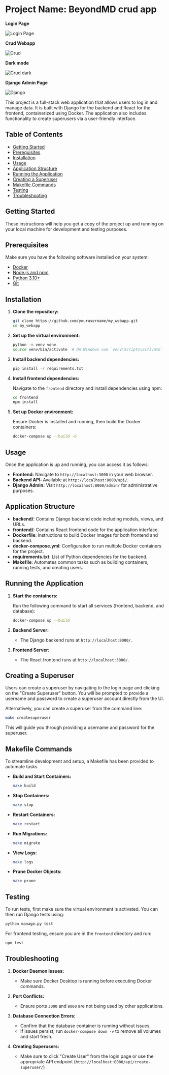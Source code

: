 # Project Name: BeyondMD crud app

**Login Page**

![Login Page](./backend/static/login.png)

**Crud Webapp**

![Crud](./backend/static/crud.png)

**Dark mode**

![Crud dark](./backend/static/crud_dark.png)

**Django Admin Page**

![Django](./backend/static/django_admin.png)

This project is a full-stack web application that allows users to log in and manage data. It is built with Django for the backend and React for the frontend, containerized using Docker. The application also includes functionality to create superusers via a user-friendly interface.

## Table of Contents

- [Getting Started](#getting-started)
- [Prerequisites](#prerequisites)
- [Installation](#installation)
- [Usage](#usage)
- [Application Structure](#application-structure)
- [Running the Application](#running-the-application)
- [Creating a Superuser](#creating-a-superuser)
- [Makefile Commands](#makefile-commands)
- [Testing](#testing)
- [Troubleshooting](#troubleshooting)

## Getting Started

These instructions will help you get a copy of the project up and running on your local machine for development and testing purposes.

## Prerequisites

Make sure you have the following software installed on your system:

- [Docker](https://www.docker.com/)
- [Node.js and npm](https://nodejs.org/en/)
- [Python 3.10+](https://www.python.org/downloads/)
- [Git](https://git-scm.com/)

## Installation

1. **Clone the repository:**

   ```sh
   git clone https://github.com/yourusername/my_webapp.git
   cd my_webapp
   ```

2. **Set up the virtual environment:**

   ```sh
   python -m venv venv
   source venv/bin/activate  # On Windows use `venv\Scripts\activate`
   ```

3. **Install backend dependencies:**

   ```sh
   pip install -r requirements.txt
   ```

4. **Install frontend dependencies:**

   Navigate to the `frontend` directory and install dependencies using npm:

   ```sh
   cd frontend
   npm install
   ```

5. **Set up Docker environment:**

   Ensure Docker is installed and running, then build the Docker containers:

   ```sh
   docker-compose up --build -d
   ```

## Usage

Once the application is up and running, you can access it as follows:

- **Frontend:** Navigate to `http://localhost:3000` in your web browser.
- **Backend API:** Available at `http://localhost:8000/api/`.
- **Django Admin:** Visit `http://localhost:8000/admin/` for administrative purposes.

## Application Structure

- **backend/**: Contains Django backend code including models, views, and URLs.
- **frontend/**: Contains React frontend code for the application interface.
- **Dockerfile**: Instructions to build Docker images for both frontend and backend.
- **docker-compose.yml**: Configuration to run multiple Docker containers for the project.
- **requirements.txt**: List of Python dependencies for the backend.
- **Makefile**: Automates common tasks such as building containers, running tests, and creating users.

## Running the Application

1. **Start the containers:**

   Run the following command to start all services (frontend, backend, and database):

   ```sh
   docker-compose up --build
   ```

2. **Backend Server:**

   - The Django backend runs at `http://localhost:8000/`.

3. **Frontend Server:**

   - The React frontend runs at `http://localhost:3000/`.

## Creating a Superuser

Users can create a superuser by navigating to the login page and clicking on the "Create Superuser" button. You will be prompted to provide a username and password to create a superuser account directly from the UI.

Alternatively, you can create a superuser from the command line:

```sh
make createsuperuser
```

This will guide you through providing a username and password for the superuser.

## Makefile Commands

To streamline development and setup, a Makefile has been provided to automate tasks.

- **Build and Start Containers:**
  ```sh
  make build
  ```

- **Stop Containers:**
  ```sh
  make stop
  ```

- **Restart Containers:**
  ```sh
  make restart
  ```

- **Run Migrations:**
  ```sh
  make migrate
  ```

- **View Logs:**
  ```sh
  make logs
  ```

- **Prune Docker Objects:**
  ```sh
  make prune
  ```

## Testing

To run tests, first make sure the virtual environment is activated. You can then run Django tests using:

```sh
python manage.py test
```

For frontend testing, ensure you are in the `frontend` directory and run:

```sh
npm test
```

## Troubleshooting

1. **Docker Daemon Issues:**
   - Make sure Docker Desktop is running before executing Docker commands.

2. **Port Conflicts:**
   - Ensure ports `3000` and `8000` are not being used by other applications.

3. **Database Connection Errors:**
   - Confirm that the database container is running without issues.
   - If issues persist, run `docker-compose down -v` to remove all volumes and start fresh.

4. **Creating Superusers:**
   - Make sure to click "Create User" from the login page or use the appropriate API endpoint (`http://localhost:8000/api/create-superuser/`)
